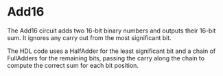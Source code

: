 # Add16

The Add16 circuit adds two 16-bit binary numbers and outputs their 16-bit sum. It ignores any carry out from the most significant bit.

The HDL code uses a HalfAdder for the least significant bit and a chain of FullAdders for the remaining bits, passing the carry along the chain to compute the correct sum for each bit position.